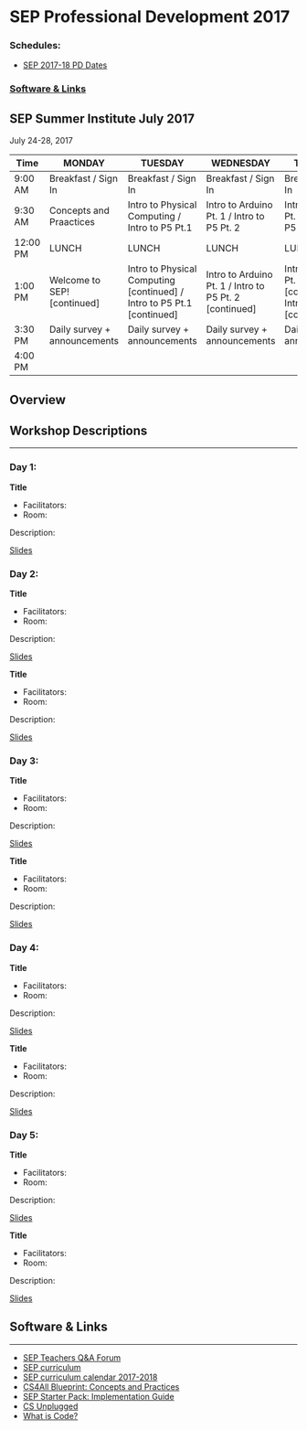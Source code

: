 # SEP Professional Development 2017

### Schedules:
* [SEP 2017-18 PD Dates]()

### [Software & Links](#links)

## SEP Summer Institute July 2017
July 24-28, 2017

| Time | MONDAY | TUESDAY | WEDNESDAY | THURSDAY | FRIDAY
| -----|-------| ------- | --------| --------| --------|
| 9:00 AM |Breakfast / Sign In|Breakfast / Sign In|Breakfast / Sign In |Breakfast / Sign In|Breakfast / Sign In
9:30 AM |Concepts and Praactices|Intro to Physical Computing / Intro to P5 Pt.1 |Intro to Arduino Pt. 1 / Intro to P5 Pt. 2 |Intro to Arduino Pt. 2 / Intro to P5 Pt. 3 | TLO teacher presentations 
12:00 PM |LUNCH|LUNCH|LUNCH|LUNCH|LUNCH 
1:00 PM |Welcome to SEP! [continued]|Intro to Physical Computing [continued] / Intro to P5 Pt.1 [continued] |Intro to Arduino Pt. 1 / Intro to P5 Pt. 2 [continued] |Intro to Arduino Pt. 2 [continued] / Intro to P5 Pt. 3 [continued] |Digital Literacy basics
3:30 PM | Daily survey + announcements|Daily survey + announcements|Daily survey + announcements | Daily survey + announcements|Daily survey + announcements
4:00 PM | | | | |

## Overview

## Workshop Descriptions
***
### Day 1:
**Title**
* Facilitators: 
* Room:

Description:

[Slides]()

### Day 2:

**Title**
* Facilitators: 
* Room:

Description:

[Slides]()

**Title**
* Facilitators: 
* Room:

Description:

[Slides]()

### Day 3:

**Title**
* Facilitators: 
* Room:

Description:

[Slides]()

**Title**
* Facilitators: 
* Room:

Description:

[Slides]()

### Day 4:

**Title**
* Facilitators: 
* Room:

Description:

[Slides]()

**Title**
* Facilitators: 
* Room:

Description:

[Slides]()

### Day 5:

**Title**
* Facilitators: 
* Room:

Description:

[Slides]()

**Title**
* Facilitators: 
* Room:

Description:

[Slides]()

## <a name="links">Software & Links</a>
***
*   [SEP Teachers Q&A Forum](http://tinyurl.com/septeachers)
*   [SEP curriculum](https://drive.google.com/open?id=0B8D2ft9M8qQCamQwZGpJMEU2TEk)
*   [SEP curriculum calendar 2017-2018](https://docs.google.com/a/strongschools.nyc/document/d/10a8UPH6-v-aoAXGVo1c68VapsTHkJXgzROd6vStX6ZU/edit?usp=sharing)
*   [CS4All Blueprint: Concepts and Practices]()
*   [SEP Starter Pack: Implementation Guide](https://drive.google.com/a/strongschools.nyc/file/d/0B1tN9SuyE6fxOHJOZkxsYURPRHc/view)
*   [CS Unplugged](http://csunplugged.org/)
*   [What is Code?](https://www.bloomberg.com/graphics/2015-paul-ford-what-is-code/)


